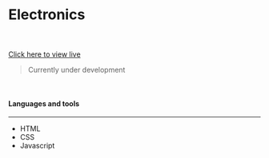 # Electronics
###   
<br/>

<a href="https://ahbenn86.github.io/electronics/">Click here to view live</a>

> Currently under development 

<br/>

#### Languages and tools 
---

* HTML
* CSS
* Javascript


